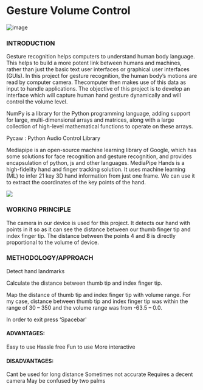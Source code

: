 # Gesture Volume Control

![image](https://user-images.githubusercontent.com/112779826/221182035-7a428869-a932-47ce-8f0b-a05fbaf006c9.png)

### INTRODUCTION
Gesture recognition helps computers to understand human body language. This helps to build a more potent link between humans and machines, rather than just the basic text user interfaces or graphical user interfaces (GUIs). In this project for gesture recognition, the human body’s motions are read by computer camera. Thecomputer then makes use of this data as input to handle applications. The objective of this project is to develop an interface which will capture human hand gesture dynamically and will control the volume level.

NumPy is a library for the Python programming language, adding support for large, multi-dimensional arrays and matrices, along with a large collection of high-level mathematical functions to operate on these arrays.

Pycaw : Python Audio Control Library

Mediapipe is an open-source machine learning library of Google, which has some solutions for face recognition and gesture recognition, and provides encapsulation of python, js and other languages. MediaPipe Hands is a high-fidelity hand and finger tracking solution. It uses machine learning (ML) to infer 21 key 3D hand information from just one frame. We can use it to extract the coordinates of the key points of the hand.

![](https://hackster.imgix.net/uploads/attachments/1379811/image_JBleThztPU.png?auto=compress%2Cformat&w=740&h=555&fit=max)

### WORKING PRINCIPLE

The camera in our device is used for this project. It detects our hand with points in it so as it can see the distance between our thumb finger tip and index finger tip. The distance between the points 4 and 8 is directly proportional to the volume of device.

### METHODOLOGY/APPROACH

Detect hand landmarks

Calculate the distance between thumb tip and index finger tip.

Map the distance of thumb tip and index finger tip with volume range. For my case, distance between thumb tip and index finger tip was within the range of 30 – 350 and the volume range was from -63.5 – 0.0.

In order to exit press ‘Spacebar'

#### ADVANTAGES:

Easy to use
Hassle free
Fun to use
More interactive


#### DISADVANTAGES:

Cant be used for long distance
Sometimes not accurate
Requires a decent camera
May be confused by two palms




